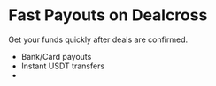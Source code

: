 # Fast Payouts on Dealcross

Get your funds quickly after deals are confirmed.

- Bank/Card payouts
- Instant USDT transfers
- 
